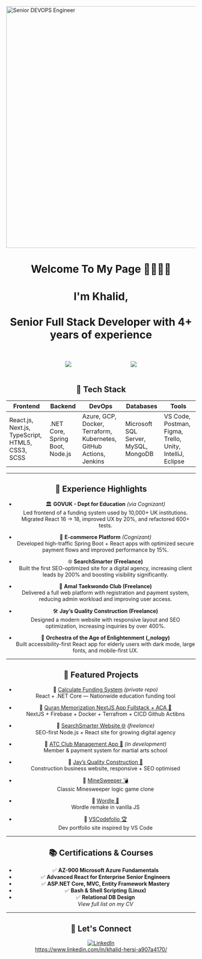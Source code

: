 <!-- ![banner](https://user-images.githubusercontent.com/84135155/162960201-49f2a60f-b6ec-44ee-bb26-bb0c3842f627.png) -->

<img width="1604" height="644" alt="Senior DEVOPS Engineer" src="https://github.com/user-attachments/assets/534b595e-2a5a-48c1-99e8-0b34ff54c0b7" />

<h1 align="center">
Welcome To My Page 👋👋👋👋
</h1>  

<div align="center">
<h1 align="center">
I'm Khalid,<br><br>
Senior Full Stack Developer with 4+ years of experience
</h1>
<br><br>

<div align="center">
  <div style="display: flex; align-items: flex-start; justify-content: space-evenly;">
    <img src="https://github-readme-stats.vercel.app/api?username=khalidhersi&show_icons=true&theme=monokai&bg_color=131313" />
    <img src="https://github-readme-stats.vercel.app/api/top-langs/?username=khalidhersi&layout=compact&show_icons=true&title_color=ffffff&icon_color=34abeb&text_color=daf7dc&bg_color=151515" />
  </div>
</div>

<br>

## 🔧 Tech Stack

| Frontend | Backend | DevOps | Databases | Tools |
|----------|---------|--------|-----------|-------|
| React.js, Next.js, TypeScript, HTML5, CSS3, SCSS | .NET Core, Spring Boot, Node.js | Azure, GCP, Docker, Terraform, Kubernetes, GitHub Actions, Jenkins | Microsoft SQL Server, MySQL, MongoDB | VS Code, Postman, Figma, Trello, Unity, IntelliJ, Eclipse |

---

## 🚀 Experience Highlights

- 🏛️ **GOVUK - Dept for Education** *(via Cognizant)*  
  Led frontend of a funding system used by 10,000+ UK institutions. Migrated React 16 → 18, improved UX by 20%, and refactored 600+ tests.

- 🛒 **E-commerce Platform** *(Cognizant)*  
  Developed high-traffic Spring Boot + React apps with optimized secure payment flows and improved performance by 15%.

- 🌐 **SearchSmarter (Freelance)**  
  Built the first SEO-optimized site for a digital agency, increasing client leads by 200% and boosting visibility significantly.

- 🥋 **Amal Taekwondo Club (Freelance)**  
  Delivered a full web platform with registration and payment system, reducing admin workload and improving user access.

- 🛠️ **Jay’s Quality Construction (Freelance)**  
  Designed a modern website with responsive layout and SEO optimization, increasing inquiries by over 400%.

- 🎻 **Orchestra of the Age of Enlightenment (_nology)**  
  Built accessibility-first React app for elderly users with dark mode, large fonts, and mobile-first UX.

---

## 📌 Featured Projects

- 🔹 [Calculate Funding System](https://github.com/khalidhersi) *(private repo)*  
  React + .NET Core — Nationwide education funding tool

- 🔹 [Quran Memorization NextJS App Fullstack + ACA  🎥](https://github.com/khalidhersi/quran-memorization)  
  NextJS + Firebase + Docker + Terrafrom + CICD Github Actibns

- 🔹 [SearchSmarter Website 🌐](https://github.com/khalidhersi) *(freelance)*  
  SEO-first Node.js + React site for growing digital agency

- 🔹 [ATC Club Management App 🥋](https://github.com/khalidhersi) *(in development)*  
  Member & payment system for martial arts school

- 🔹 [Jay’s Quality Construction 🔨](https://github.com/khalidhersi/JQC-website)  
  Construction business website, responsive + SEO optimised

- 🔹 [MineSweeper 💣](https://github.com/khalidhersi/MineSweeper)  
  Classic Minesweeper logic game clone

- 🔹 [Wordle 🥉](https://github.com/khalidhersi/wordle)  
  Wordle remake in vanilla JS

- 🔹 [VSCodefolio 🏆](https://github.com/khalidhersi/vscodefolio)  
  Dev portfolio site inspired by VS Code

---

## 📚 Certifications & Courses

- ✅ **AZ-900 Microsoft Azure Fundamentals**
- ✅ **Advanced React for Enterprise Senior Engineers**
- ✅ **ASP.NET Core, MVC, Entity Framework Mastery**
- ✅ **Bash & Shell Scripting (Linux)**
- ✅ **Relational DB Design**  
*View full list on my CV*

---

## 🔗 Let's Connect

[![LinkedIn](https://cdn.svgporn.com/logos/linkedin.svg)](https://www.linkedin.com/in/khalid-hersi-a907a4170/)  
https://www.linkedin.com/in/khalid-hersi-a907a4170/

